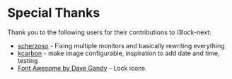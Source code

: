 # Special Thanks

Thank you to the following users for their contributions to i3lock-next:
- [scherzoso](https://github.com/scherzoso) - Fixing multiple monitors and basically rewriting everything
- [kcarbon](https://github.com/kcarbon) - make image configurable, inspiration to add date and time, testing
- [Font Awesome by Dave Gandy](http://fortawesome.github.com/Font-Awesome) - Lock icons
